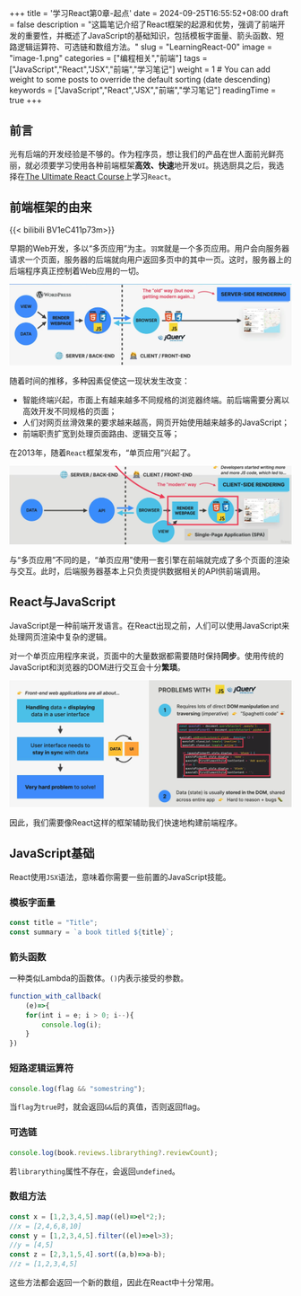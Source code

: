 +++
title = '学习React第0章-起点'
date = 2024-09-25T16:55:52+08:00
draft = false
description = "这篇笔记介绍了React框架的起源和优势，强调了前端开发的重要性，并概述了JavaScript的基础知识，包括模板字面量、箭头函数、短路逻辑运算符、可选链和数组方法。"
slug = "LearningReact-00"
image = "image-1.png"
categories = ["编程相关","前端"]
tags = ["JavaScript","React","JSX","前端","学习笔记"]
weight = 1       # You can add weight to some posts to override the default sorting (date descending)
keywords = ["JavaScript","React","JSX","前端","学习笔记"]
readingTime = true
+++

## 前言

光有后端的开发经验是不够的。作为程序员，想让我们的产品在世人面前光鲜亮丽，就必须要学习使用各种前端框架**高效、快速**地开发`UI`。挑选厨具之后，我选择在[The Ultimate React Course](https://www.udemy.com/course/the-ultimate-react-course/)上学习`React`。

## 前端框架的由来

{{< bilibili BV1eC411p73m>}}

早期的Web开发，多以“多页应用”为主。`羽窝`就是一个多页应用。用户会向服务器请求一个页面，服务器的后端就向用户返回多页中的其中一页。这时，服务器上的后端程序真正控制着Web应用的一切。

![image](image.png)

随着时间的推移，多种因素促使这一现状发生改变：

- 智能终端兴起，市面上有越来越多不同规格的浏览器终端。前后端需要分离以高效开发不同规格的页面；
- 人们对网页丝滑效果的要求越来越高，网页开始使用越来越多的JavaScript；
- 前端职责扩宽到处理页面路由、逻辑交互等；

在2013年，随着`React`框架发布，“单页应用”兴起了。

![alt text](image-1.png)

与“多页应用”不同的是，“单页应用”使用一套引擎在前端就完成了多个页面的渲染与交互。此时，后端服务器基本上只负责提供数据相关的API供前端调用。

## React与JavaScript

JavaScript是一种前端开发语言。在React出现之前，人们可以使用JavaScript来处理网页渲染中复杂的逻辑。

对一个单页应用程序来说，页面中的大量数据都需要随时保持**同步**。使用传统的JavaScript和浏览器的DOM进行交互会十分**繁琐**。

![image](image-2.png)

因此，我们需要像React这样的框架辅助我们快速地构建前端程序。

## JavaScript基础

React使用`JSX`语法，意味着你需要一些前置的JavaScript技能。

### 模板字面量

```javascript
const title = "Title";
const summary = `a book titled ${title}`;
```

### 箭头函数

一种类似Lambda的函数体。`()`内表示接受的参数。

```javascript
function_with_callback(
    (e)=>{
    for(int i = e; i > 0; i--){
        console.log(i);
    }
})
```

### 短路逻辑运算符

```javascript
console.log(flag && "somestring");
```

当`flag`为`true`时，就会返回`&&`后的真值，否则返回flag。

### 可选链

```javascript
console.log(book.reviews.librarything?.reviewCount);
```

若`librarything`属性不存在，会返回`undefined`。

### 数组方法

```javascript
const x = [1,2,3,4,5].map((el)=>el*2;);
//x = [2,4,6,8,10]
const y = [1,2,3,4,5].filter((el)=>el>3);
//y = [4,5]
const z = [2,3,1,5,4].sort((a,b)=>a-b);
//z = [1,2,3,4,5]
```

这些方法都会返回一个新的数组，因此在React中十分常用。